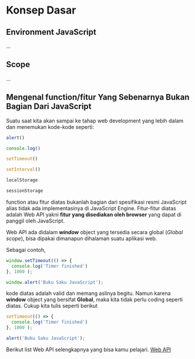 # Konsep Dasar

## Environment JavaScript
...

## Scope
...

## Mengenal function/fitur Yang Sebenarnya Bukan Bagian Dari JavaScript

Suatu saat kita akan sampai ke tahap web development yang lebih dalam dan menemukan kode-kode seperti:

```javascript
alert()

console.log()

setTimeout()

setInterval()

localStorage

sessionStorage
```
function atau fitur diatas bukanlah bagian dari spesifikasi resmi JavaScript alias tidak ada implementasinya di JavaScript Engine. Fitur-fitur diatas adalah Web API yakni **fitur yang disediakan oleh browser** yang dapat di panggil oleh JavaScript.

Web API ada didalam _**window**_ object yang tersedia secara global (_Global scope_), bisa dipakai dimanapun dihalaman suatu aplikasi web.

Sebagai contoh,

```javascript
window.setTimeout(() => {
  console.log('Timer finished')
}, 1000 );

window.alert('Buku Saku JavaScript');
```
kode diatas adalah valid dan memang aslinya begitu. Namun karena **window** object yang bersifat **Global**, maka kita tidak perlu coding seperti diatas. Cukup kita tulis seperti berikut

```javascript
setTimeout(() => {
  console.log('Timer finished')
}, 1000 );

alert('Buku Saku JavaScript');
```

Berikut list Web API selengkapnya yang bisa kamu pelajari. [Web API](https://developer.mozilla.org/en-US/docs/Web/API)
